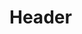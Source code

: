 <!-- TITLE: Mayusculas Y Minusculas Notebook -->
<!-- SUBTITLE: A quick summary of Mayusculas Y Minusculas Notebook -->

# Header


